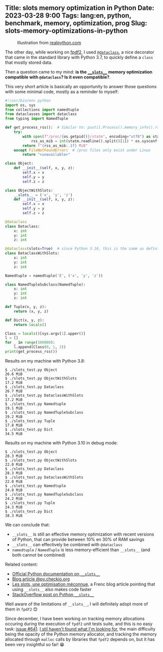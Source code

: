 Title: __slots__ memory optimization in Python
Date: 2023-03-28 9:00
Tags: lang:en, python, benchmark, memory, optimization, prog
Slug: slots-memory-optimizations-in-python
---
<figure role="group">
    <img alt="" src="https://realpython.com/cdn-cgi/image/width=960,format=auto/https://files.realpython.com/media/SciPy-Tutorial_Watermarked_1.b9f391570601.jpg">
    <figcaption>Illustration from <a href="https://realpython.com/python-scipy-cluster-optimize/">realpython.com</a></figcaption>
</figure>

The other day, while working on [fpdf2](https://github.com/PyFPDF/fpdf2),
I used [`@dataclass`](https://docs.python.org/3/library/dataclasses.html),
a nice decorator that came in the standard library with Python 3.7,
to quickly define a `class` that mostly stored data.

Then a question came to my mind: **is the [`__slots__`](https://wiki.python.org/moin/UsingSlots) memory optimization compatible with `@dataclass`?
Is it even compatible?**.

This very short article is basically an opportunity to answer those questions with some minimal code,
mostly as a reminder to myself:
```python
#!/usr/bin/env python
import os, sys
from collections import namedtuple
from dataclasses import dataclass
from typing import NamedTuple

def get_process_rss():  # Similar to: psutil.Process().memory_info().rss / 1024 / 1024
    try:
        with open(f"/proc/{os.getpid()}/statm", encoding="utf8") as statm:
            rss_as_mib = int(statm.readline().split()[1]) * os.sysconf("SC_PAGE_SIZE") / 1024 / 1024
        return f"{rss_as_mib:.1f} MiB"
    except FileNotFoundError:  # /proc files only exist under Linux
        return "<unavailable>"

class Object:
    def __init__(self, x, y, z):
        self.x = x
        self.y = y
        self.z = z

class ObjectWithSlots:
    __slots__ = ('x', 'y', 'z')
    def __init__(self, x, y, z):
        self.x = x
        self.y = y
        self.z = z

@dataclass
class Dataclass:
    x: int
    y: int
    z: int

@dataclass(slots=True)  # since Python 3.10, this is the same as defining __slots__ manually
class DataclassWithSlots:
    x: int
    y: int
    z: int

Namedtuple = namedtuple('E', ('x', 'y', 'z'))

class NamedTupleSubclass(NamedTuple):
    x: int
    y: int
    z: int

def Tuple(x, y, z):
    return (x, y, z)

def Dict(x, y, z):
    return locals()

Class = locals()[sys.argv[1].upper()]
l = []
for _ in range(100000):
    l.append(Class(0, 1, 2))
print(get_process_rss())
```

Results on my machine with Python 3.8:
```
$ ./slots_test.py Object
26.6 MiB
$ ./slots_test.py ObjectWithSlots
17.2 MiB
$ ./slots_test.py Dataclass
26.7 MiB
$ ./slots_test.py DataclassWithSlots
17.2 MiB
$ ./slots_test.py Namedtuple
19.1 MiB
$ ./slots_test.py NamedTupleSubclass
19.2 MiB
$ ./slots_test.py Tuple
17.8 MiB
$ ./slots_test.py Dict
34.5 MiB
```
Results on my machine with Python 3.10 in debug mode:
```
$ ./slots_test.py Object
28.3 MiB
$ ./slots_test.py ObjectWithSlots
22.0 MiB
$ ./slots_test.py Dataclass
28.3 MiB
$ ./slots_test.py DataclassWithSlots
22.0 MiB
$ ./slots_test.py Namedtuple
24.8 MiB
$ ./slots_test.py NamedTupleSubclass
24.2 MiB
$ ./slots_test.py Tuple
24.3 MiB
$ ./slots_test.py Dict
38.3 MiB
```

We can conclude that:

* `__slots__` is still an effective memory optimization with recent versions of Python,
  that can provide between 10% en 30% of RAM savings
* `__slots__` can effectively be combined with `@dataclass`
* `namedtuple` / `NamedTuple` is less memory-efficient than `__slots__` (and both cannot be combined)

Related content:

* [Official Python documentation on `__slots__`](https://docs.python.org/3/reference/datamodel.html#slots)
* [Blog article @py.checkio.org](https://py.checkio.org/blog/memory-optimization-with-python-slots/)
* [Les slots, une optimisation méconnue](https://www.invivoo.com/les-slots-une-optimisation-meconnue/), a Frenc blog article pointing that using `__slots__` also makes code faster
* [StackOverflow post on Python `__slots__`](https://stackoverflow.com/questions/472000/usage-of-slots)

Well aware of the limitations of `__slots__`, I will definitely adopt more of them in `fpdf2` 😊

Since december, I have been working on tracking memory allocations occuring during the execution of `fpdf2` unit tests suite,
and this is no easy task: [issue #641](https://github.com/PyFPDF/fpdf2/issues/641).
[I stil haven't found what I'm looking for](https://www.youtube.com/watch?v=e3-5YC_oHjE), the main difficulty being the opacity of the Python memory allocator,
and tracking the memory allocated through `malloc` calls by libraries that `fpdf2` depends on,
but it has been very insightful so far! 😁
